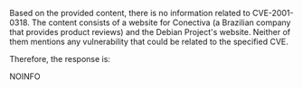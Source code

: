 Based on the provided content, there is no information related to CVE-2001-0318. The content consists of a website for Conectiva (a Brazilian company that provides product reviews) and the Debian Project's website. Neither of them mentions any vulnerability that could be related to the specified CVE.

Therefore, the response is:

NOINFO